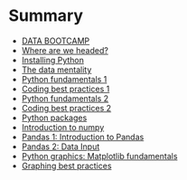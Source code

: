 # Summary

* [DATA BOOTCAMP](README.md)
* [Where are we headed?](intro.md)
* [Installing Python](installing-python.md)
* [The data mentality](data-mentality.md)
* [Python fundamentals 1](py-fun1.md)
* [Coding best practices 1](best_practice_coding_tips.md)
* [Python fundamentals 2](py-fun2.md)
* [Coding best practices 2](best_practice_coding_tips_2.md)
* [Python packages](packages.md)
* [Introduction to numpy](intro_to_numpy.md)
* [Pandas 1: Introduction to Pandas](pandas-intro.md)
* [Pandas 2: Data Input](pandas-input.md)
* [Python graphics: Matplotlib fundamentals](graphs1.md)
* [Graphing best practices]()


<!--
* [Pandas 2:  Cleaning data](pandas-clean.md)
* [Pandas 3:  Shaping data](pandas-shape.md)
* [Pandas 4:  Grouping data](pandas-group.md)
* [Pandas 5:  Merging data](pandas-merge.md)
* [Updating Python: conda and pip](conda-pip.md)
* [Emerging market indicators](emerging.md)
* [Business cycle indicators](indicators.md)
* [Describing data 1:  Distributions of things](random.md)
* [Other cool stuff](other.md)
* [Practice](practice.md)
* [Glossary](glossary.md)
-->

